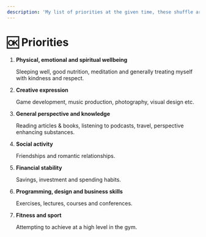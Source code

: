 ```yaml
---
description: 'My list of priorities at the given time, these shuffle around'
---
```


# 🆗 Priorities

1. **Physical, emotional and spiritual wellbeing**

   Sleeping well, good nutrition, meditation and generally treating myself with kindness and respect.

2. **Creative expression**

   Game development, music production, photography, visual design etc.

3. **General perspective and knowledge**

   Reading articles & books, listening to podcasts, travel, perspective enhancing substances.

4. **Social activity**

   Friendships and romantic relationships.

5. **Financial stability**

   Savings, investment and spending habits.

6. **Programming, design and business skills**

   Exercises, lectures, courses and conferences.

7. **Fitness and sport**

   Attempting to achieve at a high level in the gym.

